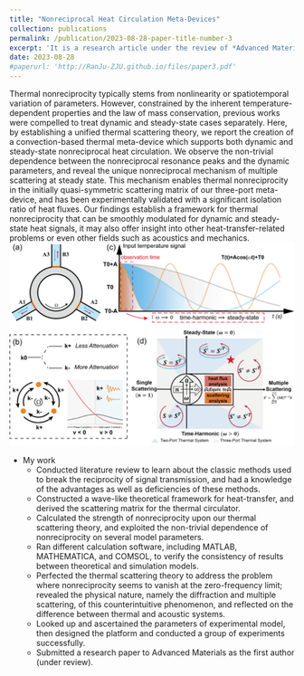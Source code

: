```yaml
---
title: "Nonreciprocal Heat Circulation Meta-Devices"
collection: publications
permalink: /publication/2023-08-28-paper-title-number-3
excerpt: 'It is a research article under the review of *Advanced Materials*.'
date: 2023-08-28
#paperurl: 'http://RanJu-ZJU.github.io/files/paper3.pdf'
---
```


Thermal nonreciprocity typically stems from nonlinearity or spatiotemporal variation of parameters. However, constrained by the inherent temperature-dependent properties and the law of mass conservation, previous works were compelled to treat dynamic and steady-state cases separately. Here, by establishing a unified thermal scattering theory, we report the creation of a convection-based thermal meta-device which supports both dynamic and steady-state nonreciprocal heat circulation. We observe the non-trivial dependence between the nonreciprocal resonance peaks and the dynamic parameters, and reveal the unique nonreciprocal mechanism of multiple scattering at steady state. This mechanism enables thermal nonreciprocity in the initially quasi-symmetric scattering matrix of our three-port meta-device, and has been experimentally validated with a significant isolation ratio of heat fluxes. Our findings establish a framework for thermal nonreciprocity that can be smoothly modulated for dynamic and steady-state heat signals, it may also offer insight into other heat-transfer-related problems or even other fields such as acoustics and mechanics.
![Editing a markdown file for a talk](/images/pic3.png)

* My work
  * Conducted literature review to learn about the classic methods used to break the reciprocity of signal transmission, and had a knowledge of the advantages as well as deficiencies of these methods.
  * Constructed a wave-like theoretical framework for heat-transfer, and derived the scattering matrix for the thermal circulator.
  * Calculated the strength of nonreciprocity upon our thermal scattering theory, and exploited the non-trivial dependence of nonreciprocity on several model parameters.
  * Ran different calculation software, including MATLAB, MATHEMATICA, and COMSOL, to verify the consistency of results between theoretical and simulation models.
  * Perfected the thermal scattering theory to address the problem where nonreciprocity seems to vanish at the zero-frequency limit; revealed the physical nature, namely the diffraction and multiple scattering, of this counterintuitive phenomenon, and reflected on the difference between thermal and acoustic systems.
  * Looked up and ascertained the parameters of experimental model, then designed the platform and conducted a group of experiments successfully.
  * Submitted a research paper to Advanced Materials as the first author (under review).
